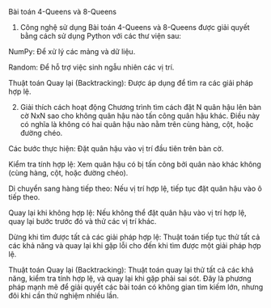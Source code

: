 Bài toán 4-Queens và 8-Queens
1. Công nghệ sử dụng
Bài toán 4-Queens và 8-Queens được giải quyết bằng cách sử dụng Python với các thư viện sau:

NumPy: Để xử lý các mảng và dữ liệu.

Random: Để hỗ trợ việc sinh ngẫu nhiên các vị trí.

Thuật toán Quay lại (Backtracking): Được áp dụng để tìm ra các giải pháp hợp lệ.

2. Giải thích cách hoạt động
Chương trình tìm cách đặt N quân hậu lên bàn cờ NxN sao cho không quân hậu nào tấn công quân hậu khác. Điều này có nghĩa là không có hai quân hậu nào nằm trên cùng hàng, cột, hoặc đường chéo.

Các bước thực hiện:
Đặt quân hậu vào vị trí đầu tiên trên bàn cờ.

Kiểm tra tính hợp lệ: Xem quân hậu có bị tấn công bởi quân nào khác không (cùng hàng, cột, hoặc đường chéo).

Di chuyển sang hàng tiếp theo: Nếu vị trí hợp lệ, tiếp tục đặt quân hậu vào ô tiếp theo.

Quay lại khi không hợp lệ: Nếu không thể đặt quân hậu vào vị trí hợp lệ, quay lại bước trước đó và thử các vị trí khác.

Dừng khi tìm được tất cả các giải pháp hợp lệ: Thuật toán tiếp tục thử tất cả các khả năng và quay lại khi gặp lỗi cho đến khi tìm được một giải pháp hợp lệ.

Thuật toán Quay lại (Backtracking):
Thuật toán quay lại thử tất cả các khả năng, kiểm tra tính hợp lệ, và quay lại khi gặp phải sai sót. Đây là phương pháp mạnh mẽ để giải quyết các bài toán có không gian tìm kiếm lớn, nhưng đôi khi cần thử nghiệm nhiều lần.
